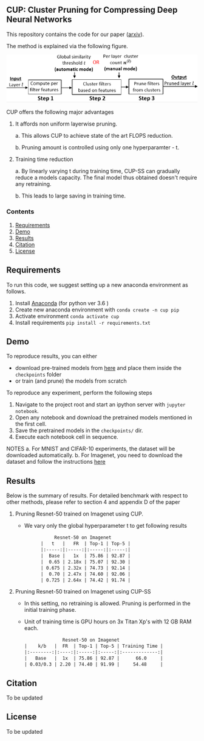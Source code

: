 ## CUP: Cluster Pruning for Compressing Deep Neural Networks

This repository contains the code for our paper ([arxiv]()).

The method is explained via the following figure.



![](method.PNG)




CUP offers the following major advantages
1. It affords non uniform layerwise pruning.

   a. This allows CUP to achieve state of the art FLOPS reduction.
   
   b. Pruning amount is controlled using only one hyperparamter - t.
   
2. Training time reduction

   a. By linearly varying t during training time, CUP-SS can gradually reduce a models capacity. The final model thus obtained doesn't require any retraining.
   
   b. This leads to large saving in training time.

### Contents
1. [Requirements](#requirements)
2. [Demo](#demo)
3. [Results](#results)
4. [Citation](#citation)
5. [License](#license)

## Requirements
To run this code, we suggest setting up a new anaconda environment as follows.
1. Install [Anaconda](https://www.anaconda.com/download/#linux) (for python ver 3.6 ) 
2. Create new anaconda environment with
   ```conda create -n cup pip```
3. Activate environment
   ```conda activate cup```
4. Install requirements
   ```pip install -r requirements.txt```


## Demo

To reproduce results, you can either 
   - download pre-trained models from [here](https://www.dropbox.com/sh/3jtt4bm4tqroa74/AACMR9Y3i8nZR91msxhKmLcga?dl=0) and place them inside the ```checkpoints``` folder
   - or train (and prune) the models from scratch

To reproduce any experiment, perform the following steps

1. Navigate to the project root and start an ipython server with ```jupyter notebook```.
2. Open any notebook and download the pretrained models mentioned in the first cell.
3. Save the pretrained models in the ```checkpoints/``` dir.
4. Execute each notebook cell in sequence.

NOTES
a. For MNIST and CIFAR-10 experiments, the dataset will be downloaded automatically.
b. For Imagenet, you need to download the dataset and follow the instructions [here](https://github.com/facebookarchive/fb.resnet.torch/blob/master/INSTALL.md#download-the-imagenet-dataset)
   

## Results

Below is the summary of results. For detailed benchmark with respect to other methods, please refer to section 4 and appendix D of the paper

1. Pruning Resnet-50 trained on Imagenet using CUP.

   - We vary only the global hyperparameter t to get following results

                    Resnet-50 on Imagenet 
               |   t   |   FR  | Top-1 | Top-5 |
               |:-----:|:-----:|:-----:|:-----:|
               |  Base |   1x  | 75.86 | 92.87 |
               |  0.65 | 2.18x | 75.07 | 92.30 |
               | 0.675 | 2.32x | 74.73 | 92.14 |
               |  0.70 | 2.47x | 74.60 | 92.06 |
               | 0.725 | 2.64x | 74.42 | 91.74 |

2. Pruning Resnet-50 trained on Imagenet using CUP-SS

   - In this setting, no retraining is allowed. Pruning is performed in the initial training phase.
   - Unit of training time is GPU hours on 3x Titan Xp's with 12 GB RAM each.
   
                       Resnet-50 on Imagenet
         |    k/b   |  FR  | Top-1 | Top-5 | Training Time |
         |:--------:|:----:|:-----:|:-----:|:-------------:|
         |   Base   |  1x  | 75.86 | 92.87 |      66.0     |
         | 0.03/0.3 | 2.20 | 74.40 | 91.99 |     54.48     |
   
## Citation
To be updated

## License
To be updated
